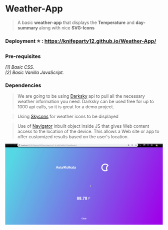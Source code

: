 # Weather-App

> A basic **weather-app** that displays the **Temperature** and **day-summary** along with nice **SVG-Icons**

### Deployment :star: : https://knifeparty12.github.io/Weather-App/

### Pre-requisites
 
*[1] Basic CSS.* <br>
*[2]  Basic Vanilla JavaScript.* <br>


### Dependencies

> We are going to be using [Darksky](https://darksky.net) api to pull all the necessary weather information you need.
Darksky can be used free for up to 1000 api calls, so it is great for a demo project.

> Using [Skycons](https://darkskyapp.github.io/skycons/) for weather icons to be displayed

> Use of [Navigator](https://developer.mozilla.org/en-US/docs/Web/API/Navigator/geolocation) inbuilt object inside JS that gives Web content access to the location of the device. 
This allows a Web site or app to offer customized results based on the user's location.

<img src ="Progress.gif" width=650px>
